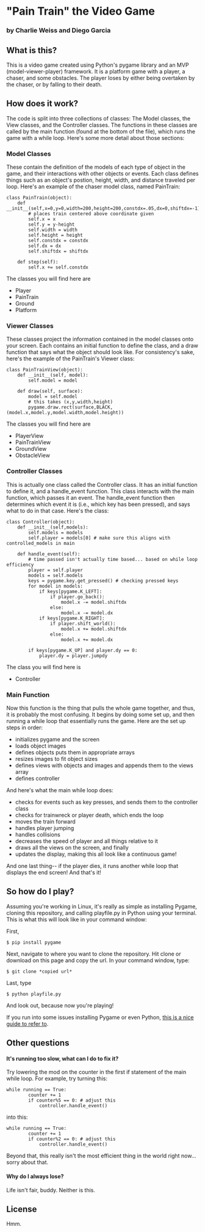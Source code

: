 # "Pain Train" the Video Game
### by Charlie Weiss and Diego Garcia

## What is this?
This is a video game created using Python's pygame library and an MVP (model-viewer-player) framework. It is a platform game with a player, a chaser, and some obstacles. The player loses by either being overtaken by the chaser, or by falling to their death.

## How does it work?
The code is split into three collections of classes: The Model classes, the View classes, and the Controller classes. The functions in these classes are called by the main function (found at the bottom of the file), which runs the game with a while loop. Here's some more detail about those sections:

### Model Classes
These contain the definition of the models of each type of object in the game, and their interactions with other objects or events. Each class defines things such as an object's postion, height, width, and distance traveled per loop. Here's an example of the chaser model class, named PainTrain:

```
class PainTrain(object):
	def __init__(self,x=0,y=0,width=200,height=200,constdx=.05,dx=0,shiftdx=-1):
		# places train centered above coordinate given
		self.x = x
		self.y = y-height
		self.width = width
		self.height = height
		self.constdx = constdx
		self.dx = dx
		self.shiftdx = shiftdx

	def step(self):
		self.x += self.constdx
```

The classes you will find here are
- Player
- PainTrain
- Ground
- Platform

### Viewer Classes
These classes project the information contained in the model classes onto your screen. Each contains an initial function to define the class, and a draw function that says what the object should look like. For consistency's sake, here's the example of the PainTrain's Viewer class:

```
class PainTrainView(object):
	def __init__(self, model):
		self.model = model

	def draw(self, surface):
		model = self.model
		# this takes (x,y,width,height)
		pygame.draw.rect(surface,BLACK,(model.x,model.y,model.width,model.height))
```

The classes you will find here are
- PlayerView
- PainTrainView
- GroundView
- ObstacleView

### Controller Classes
This is actually one class called the Controller class. It has an initial function to define it, and a handle_event function. This class interacts with the main function, which passes it an event. The handle_event function then determines which event it is (i.e., which key has been pressed), and says what to do in that case. Here's the class:

```
class Controller(object):
	def __init__(self,models):
		self.models = models
		self.player = models[0] # make sure this aligns with controlled_models in main

	def handle_event(self):
		# time passed isn't actually time based... based on while loop efficiency
		player = self.player
		models = self.models
		keys = pygame.key.get_pressed() # checking pressed keys
		for model in models:
			if keys[pygame.K_LEFT]:
				if player.go_back():
					model.x -= model.shiftdx
				else:
					model.x -= model.dx
			if keys[pygame.K_RIGHT]:
				if player.shift_world():
					model.x += model.shiftdx
				else:
					model.x += model.dx

		if keys[pygame.K_UP] and player.dy == 0:
			player.dy = player.jumpdy
```

The class you will find here is 
- Controller

### Main Function
Now this function is the thing that pulls the whole game together, and thus, it is probably the most confusing. It begins by doing some set up, and then running a while loop that essentially runs the game. Here are the set up steps in order:

- initializes pygame and the screen
- loads object images
- defines objects puts them in appropriate arrays
- resizes images to fit object sizes
- defines views with objects and images and appends them to the views array
- defines controller

And here's what the main while loop does:
- checks for events such as key presses, and sends them to the controller class
- checks for trainwreck or player death, which ends the loop
- moves the train forward
- handles player jumping
- handles collisions
- decreases the speed of player and all things relative to it
- draws all the views on the screen, and finally
- updates the display, making this all look like a continuous game!

And one last thing-- if the player dies, it runs another while loop that displays the end screen!
And that's it!

## So how do I play?
Assuming you're working in Linux, it's really as simple as installing Pygame, cloning this repository, and calling playfile.py in Python using your terminal. This is what this will look like in your command window:

First,
```
$ pip install pygame
```
Next, navigate to where you want to clone the repository. Hit clone or download on this page and copy the url. In your command window, type:
```
$ git clone *copied url*
```
Last, type
```
$ python playfile.py
```
And look out, because now you're playing!

If you run into some issues installing Pygame or even Python, [this is a nice guide to refer to](https://www.pygame.org/wiki/GettingStarted).

## Other questions

#### It's running too slow, what can I do to fix it?
Try lowering the mod on the counter in the first if statement of the main while loop. For example, try turning this:

```
while running == True:
		counter += 1
		if counter%5 == 0: # adjust this
			controller.handle_event()
```
into this:
```
while running == True:
		counter += 1
		if counter%2 == 0: # adjust this
			controller.handle_event()
```
Beyond that, this really isn't the most efficient thing in the world right now... sorry about that.

#### Why do I always lose?
Life isn't fair, buddy. Neither is this.

## License
Hmm.
